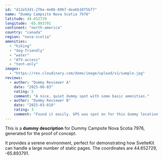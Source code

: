 ```yaml
---
id: "d12e53d1-2f6e-4e0b-8967-dea6b10f5b77"
name: "Dummy Campsite Nova Scotia 7976"
latitude: 44.652729
longitude: -65.893791
continent: "north-america"
country: "canada"
region: "nova-scotia"
amenities:
  - "hiking"
  - "dog-friendly"
  - "water"
  - "ATV-access"
  - "tent-only"
images:
  - "https://res.cloudinary.com/demo/image/upload/v1/sample.jpg"
reviews:
  - author: "Dummy Reviewer A"
    date: "2025-06-03"
    rating: 5
    comment: "A nice, quiet dummy spot with some basic amenities."
  - author: "Dummy Reviewer B"
    date: "2025-03-010"
    rating: 3
    comment: "Found it easily. GPS was spot on for this dummy location."
---
```


This is a **dummy description** for Dummy Campsite Nova Scotia 7976, generated for the proof of concept.

It provides a serene environment, perfect for demonstrating how SvelteKit can handle a large number of static pages. The coordinates are 44.652729, -65.893791.
